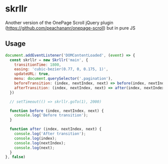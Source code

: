 # skrllr
Another version of the OnePage Scroll jQuery plugin (https://github.com/peachananr/onepage-scroll) but in pure JS


## Usage

```javascript
document.addEventListener('DOMContentLoaded', (event) => {
  const skrllr = new Skrllr('main', {
    transitionTime: 1800,
    easing: 'cubic-bezier(0.77, 0, 0.175, 1)',
    updateURL: true,
    menu: document.querySelector('.pagination'),
    beforeTransition: (index, nextIndex, next) => before(index, nextIndex, next),
    afterTransition: (index, nextIndex, next) => after(index, nextIndex, next),
  })

  // setTimeout(() => skrllr.goTo(1), 2000)

  function before (index, nextIndex, next) {
    console.log('Before transition');
  }

  function after (index, nextIndex, next) {
    console.log('After transition');
    console.log(index);
    console.log(nextIndex);
    console.log(next);
  }
}, false)
    
